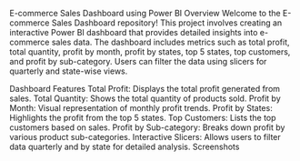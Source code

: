 E-commerce Sales Dashboard using Power BI
Overview
Welcome to the E-commerce Sales Dashboard repository! This project involves creating an interactive Power BI dashboard that provides detailed insights into e-commerce sales data. The dashboard includes metrics such as total profit, total quantity, profit by month, profit by states, top 5 states, top customers, and profit by sub-category. Users can filter the data using slicers for quarterly and state-wise views.

Dashboard Features
Total Profit: Displays the total profit generated from sales.
Total Quantity: Shows the total quantity of products sold.
Profit by Month: Visual representation of monthly profit trends.
Profit by States: Highlights the profit from the top 5 states.
Top Customers: Lists the top customers based on sales.
Profit by Sub-category: Breaks down profit by various product sub-categories.
Interactive Slicers: Allows users to filter data quarterly and by state for detailed analysis.
Screenshots
